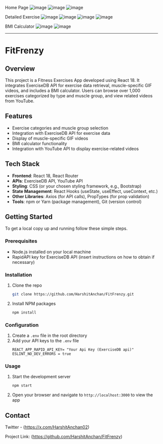 Home Page
![image](https://github.com/HarshitAnchan/FitFrenzy/assets/88927163/3b6bdee9-5b4a-438e-8874-2f050e123738)
![image](https://github.com/HarshitAnchan/FitFrenzy/assets/88927163/7aa2e49c-04f5-408f-8252-9c59c1880e5c)
![image](https://github.com/HarshitAnchan/FitFrenzy/assets/88927163/66dcd805-afa0-419e-9c15-c2da772f3329)

Detailed Exercise
![image](https://github.com/HarshitAnchan/FitFrenzy/assets/88927163/c66bd573-37ca-42dd-b152-c2bb04f13d7c)
![image](https://github.com/HarshitAnchan/FitFrenzy/assets/88927163/4b8c9a51-2c97-4ea2-aad4-a912fde0a605)
![image](https://github.com/HarshitAnchan/FitFrenzy/assets/88927163/536a2ff3-2d70-4c66-801e-dbcbf6734541)
![image](https://github.com/HarshitAnchan/FitFrenzy/assets/88927163/287a0715-4725-40e2-a795-c38c75f960dd)

BMI Calculator
![image](https://github.com/HarshitAnchan/FitFrenzy/assets/88927163/649e309b-17b5-4ec8-be04-b185492fe753)
![image](https://github.com/HarshitAnchan/FitFrenzy/assets/88927163/3e441ce7-5f28-458d-9776-238a52992df7)

---

# FitFrenzy 

## Overview
This project is a Fitness Exercises App developed using React 18. It integrates ExerciseDB API for exercise data retrieval, muscle-specific GIF videos, and includes a BMI calculator. Users can browse over 1,000 exercises categorized by type and muscle group, and view related videos from YouTube.

## Features
- Exercise categories and muscle group selection
- Integration with ExerciseDB API for exercise data
- Display of muscle-specific GIF videos
- BMI calculator functionality
- Integration with YouTube API to display exercise-related videos

## Tech Stack
- **Frontend**: React 18, React Router
- **APIs**: ExerciseDB API, YouTube API
- **Styling**: CSS (or your chosen styling framework, e.g., Bootstrap)
- **State Management**: React Hooks (useState, useEffect, useContext, etc.)
- **Other Libraries**: Axios (for API calls), PropTypes (for prop validation)
- **Tools**: npm or Yarn (package management), Git (version control)

## Getting Started
To get a local copy up and running follow these simple steps.

### Prerequisites
- Node.js installed on your local machine
- RapidAPI key for ExerciseDB API (insert instructions on how to obtain if necessary)

### Installation
1. Clone the repo
   ```sh
   git clone https://github.com/HarshitAnchan/FitFrenzy.git
   ```
2. Install NPM packages
   ```sh
   npm install
   ```

### Configuration
1. Create a `.env` file in the root directory
2. Add your API keys to the `.env` file
   ```plaintext
   REACT_APP_RAPID_API_KEY= "Your Api Key (ExerciseDB api)"
   ESLINT_NO_DEV_ERRORS = true 
   ```

### Usage
1. Start the development server
   ```sh
   npm start
   ```
2. Open your browser and navigate to `http://localhost:3000` to view the app

## Contact
Twitter - (https://x.com/HarshitAnchan02) 

Project Link: (https://github.com/HarshitAnchan/FitFrenzy)






